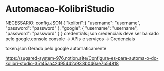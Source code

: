 # Automacao-KolibriStudio

NECESSARIO:
config.JSON
{
    "kolibri":{
        "username": "username",
        "password": "password"
    },
    "google":{
        "username": "username",
        "password": "password"
    }
}
credentials.json
credenciais deve ser baixado pelo google.console
console -> APIs e serviços -> Credenciais

token.json
Gerado pelo google automaticamente

https://sugared-system-976.notion.site/Configura-es-para-automa-o-do-kolibri-studio-35145aa42d95442a938b046ae7b54818